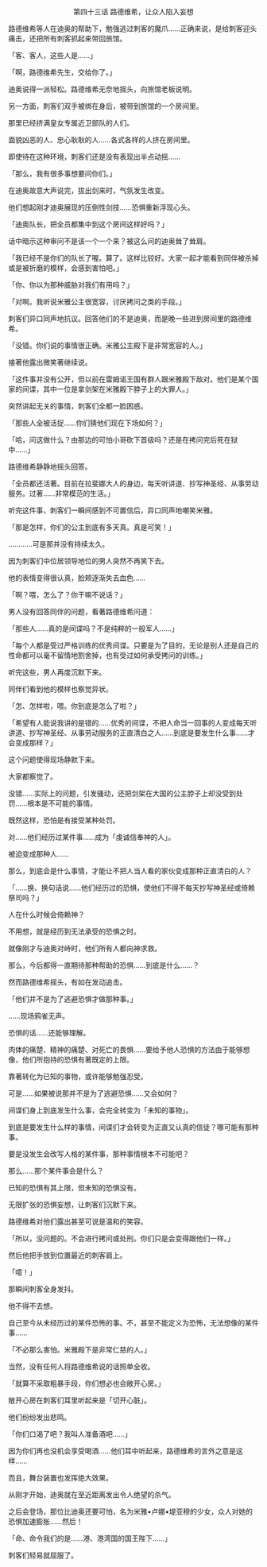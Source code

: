 <p align="center">第四十三话 路德维希，让众人陷入妄想</p>

路德维希等人在迪奥的帮助下，勉强逃过刺客的魔爪……正确来说，是给刺客迎头痛击，还把所有刺客抓起来带回旅馆。

「客、客人，这些人是……」

「啊，路德维希先生，交给你了。」

迪奥说得一派轻松。路德维希无奈地摇头，向旅馆老板说明。

另一方面，刺客们双手被绑在身后，被带到旅馆的一个房间里。

那里已经挤满皇女专属近卫部队的人们。

面貌凶恶的人、忠心耿耿的人……各式各样的人挤在房间里。

即使待在这种环境，刺客们还是没有表现出半点动摇……

「那么，我有很多事想要问你们。」

在迪奥故意大声说完，拔出剑来时，气氛发生改变。

他们想起刚才迪奥展现的压倒性剑技……恐惧重新浮现心头。

「迪奥队长，把全员都集中到这个房间这样好吗？」

话中暗示这种审问不是该一个一个来？被这么问的迪奥耸了耸肩。

「我已经不是你们的队长了喔。算了。这样比较好。大家一起才能看到同伴被杀掉或是被折磨的模样，会感到害怕吧。」

「你、你以为那种威胁对我们有用吗？」

「对啊。我听说米雅公主很宽容，讨厌拷问之类的手段。」

刺客们异口同声地抗议。回答他们的不是迪奥，而是晚一些进到房间里的路德维希。

「没错。你们说的事情很正确。米雅公主殿下是非常宽容的人。」

接著他露出微笑著继续说。

「这件事并没有公开，但以前在雷姆诺王国有群人跟米雅殿下敌对。他们是某个国家的间谍，其中一位是拿剑架在米雅殿下脖子上的大罪人。」

突然讲起无关的事情，刺客们全都一脸困惑。

「那些人全被活捉……你们猜他们现在下场如何？」

「哈，问这做什么？由那边的可怕小哥砍下首级吗？还是在拷问完后死在狱中……」

路德维希静静地摇头回答。

「全员都还活著。目前在拉斐娜大人的身边，每天听讲道、抄写神圣经、从事劳动服务。过著……非常模范的生活。」

听完这件事，刺客们一瞬间感到不可置信后，异口同声地嘲笑米雅。

「那是怎样，你们的公主到底有多天真。真是可笑！」

…………可是那并没有持续太久。

因为刺客们中位居领导地位的男人突然不再笑下去。

他的表情变得很认真，脸颊逐渐失去血色……

「啊？喂，怎么了？你干嘛不说话？」

男人没有回答同伴的问题，看著路德维希问道：

「那些人……真的是间谍吗？不是纯粹的一般军人……」

「每个人都是受过严格训练的优秀间谍。只要是为了目的，无论是别人还是自己的性命都可以毫不留情地割舍掉，也有受过如何承受拷问的训练。」

听完这些，男人再度沉默下来。

同伴们看到他的模样也察觉异状。

「怎、怎样啦，喂。你到底是怎么了啦？」

「希望有人能说我讲的是错的……优秀的间谍，不把人命当一回事的人变成每天听讲道、抄写神圣经、从事劳动服务的正直清白之人……到底是要发生什么事……才会变成那样？」

这个问题使得现场静默下来。

大家都察觉了。

没错……实际上的问题，引发骚动，还把剑架在大国的公主脖子上却没受到处罚……根本是不可能的事情。

既然这样，恐怕是有接受某种处罚。

对……他们经历过某件事……成为「虔诚信奉神的人」。

被迫变成那种人……

那么，到底会是什么事情，才能让不把人当人看的家伙变成那种正直清白的人？

「……换、换句话说……他们经历过的恐惧，使他们不得不每天抄写神圣经或倚赖祭司吗？」

人在什么时候会倚赖神？

不用想，就是经历到无法承受的恐惧之时。

就像刚才与迪奥对峙时，他们所有人都向神求救。

那么，今后都得一直期待那种帮助的恐惧……到底是什么……？

然而路德维希摇头，有如在发动追击。

「他们并不是为了逃避恐惧才做那种事。」

……现场鸦雀无声。

恐惧的话……还能够理解。

肉体的痛楚、精神的痛楚、对死亡的畏惧……要给予他人恐惧的方法由于能够想像，他们所抱持的恐惧有著既定的上限。

靠著转化为已知的事物，或许能够勉强忍受。

可是……如果被说那并不是为了逃避恐惧……又会如何？

间谍们身上到底发生什么事，会完全转变为「未知的事物」。

到底是要发生什么样的事情，间谍们才会转变为正直又认真的信徒？哪可能有那种事。

要是没发生会改写人格的某件事，那种事情根本不可能吧？

那么……那个某件事会是什么？

已知的恐惧有其上限，但未知的恐惧没有。

无限扩张的恐惧妄想，让刺客们沉默下来。

路德维希对他们露出甚至可说是温和的笑容。

「所以，没问题的。不会进行拷问或处刑。你们只是会变得跟他们一样。」

然后他把手放到位置最近的刺客肩上。

「噫！」

那瞬间刺客全身发抖。

他不得不去想。

自己至今从未经历过的某件恐怖的事。不，甚至不能定义为恐怖，无法想像的某件事……

「不必那么害怕。米雅殿下是非常仁慈的人。」

当然，没有任何人将路德维希说的话照单全收。

「就算不采取粗暴手段，你们想必也会敞开心房。」

敞开心房在刺客们耳里听起来是「切开心脏」。

他们纷纷发出悲鸣。

「你们口渴了吧？我叫人准备酒吧……」

因为你们再也没机会享受喝酒……他们耳中听起来，路德维希的言外之意是这样……

而且，舞台装置也发挥绝大效果。

从刚才开始，迪奥就在至近距离发出令人绝望的杀气。

之后会登场，那位比迪奥还要可怕，名为米雅•卢娜•堤亚穆的少女，众人对她的恐惧加速膨胀……然后！

「命、命令我们的是……港、港湾国的国王陛下……」

刺客们轻易就屈服了。

